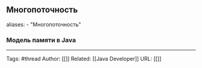 ## Многопоточность
aliases: 
	- "Многопоточность"

### Модель памяти в Java



---
Tags: #thread
Author: [[]]
Related: [[Java Developer]]
URL: [[]]